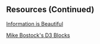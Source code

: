 ##  Resources (Continued)

<!-- [google](https://www.google.com) --><!-- .element: target="_blank" data-preview-link -->

[Information is Beautiful](http://www.informationisbeautiful.net/)<!-- .element: target="_blank" data-preview-link -->

[Mike Bostock's D3 Blocks](https://bl.ocks.org/mbostock)<!-- .element: target="_blank" data-preview-link -->

<!-- Go into new slide after line 25. -->
